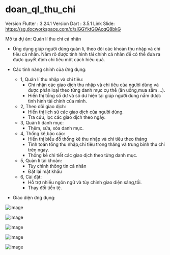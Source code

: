 # doan_ql_thu_chi
Version Flutter : 3.24.1
Version Dart : 3.5.1
Link Slide: https://sg.docworkspace.com/d/sIGGYktGQAcqQ8bkG

Mô tả dự án: Quản lí thu chi cá nhân
- Ứng dụng giúp người dùng quản lí, theo dõi các khoản thu nhập và chi tiêu cá nhân. Nắm rõ được tình hình tài chính cá nhân để có thể đưa ra được quyết định chi tiêu một cách hiệu quả.
- Các tính năng chính của ứng dụng:
   - 1, Quản lí thu nhập và chi tiêu:
      - Ghi nhận các giao dịch thu nhập và chi tiêu của người dùng và được phân loại theo từng danh mục cụ thể (ăn uống,mua sắm ...).
      - Hiển thị tổng số dư và số dư hiện tại giúp người dùng nắm được tình hình tài chính của mình.
   - 2, Theo dõi giao dịch:
      - Hiển thị lịch sử các giao dịch của người dùng.
      - Tra cứu, lọc các giao dịch theo ngày.
   - 3, Quản lí danh mục:
      - Thêm, sửa, xóa danh mục.
   - 4, Thống kê,báo cáo:
      - Hiển thị biểu đồ thống kê thu nhập và chi tiêu theo tháng
      - Tính toán tổng thu nhập,chi tiêu trong tháng và trung bình thu chi trên ngày.
      - Thống kê chi tiết các giao dịch theo từng danh mục.
   - 5, Quản lí tài khoản:
      - Tùy chỉnh thông tin cá nhân
      - Đặt lại mật khẩu
   - 6, Cài đặt:
      - Hỗ trợ nhiều ngôn ngữ và tùy chỉnh giao diện sáng,tối.
      - Thay đổi tiền tệ.
 
- Giao diện ứng dụng:

![image](https://github.com/user-attachments/assets/2c07e0eb-f45b-4e6e-be17-97b7a7bb67c9)

![image](https://github.com/user-attachments/assets/691589ec-81f4-4dfd-972a-ed61a82870f0)

![image](https://github.com/user-attachments/assets/ce55f32a-5140-4602-90a0-3103b3717516)

![image](https://github.com/user-attachments/assets/7d5d592e-37da-4308-96f4-793855dae437)

![image](https://github.com/user-attachments/assets/0178b3e8-14a8-4bed-89e8-294d8b71ab6b)
